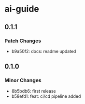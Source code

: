 # ai-guide

## 0.1.1

### Patch Changes

- b9a50f2: docs: readme updated

## 0.1.0

### Minor Changes

- 8b5bdb6: first release
- b58efd1: feat: ci/cd pipeline added
